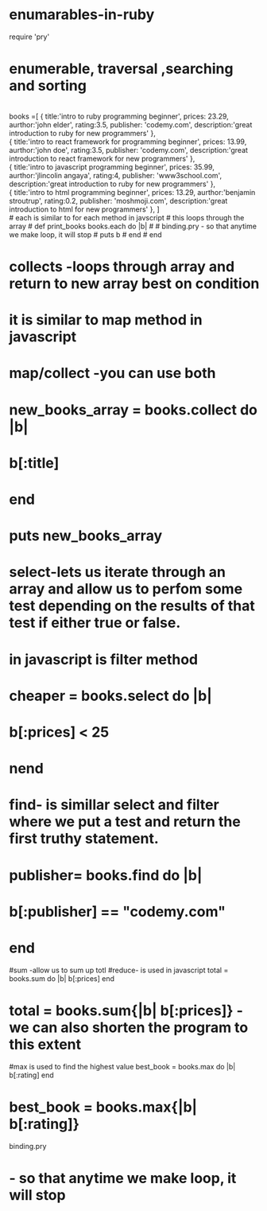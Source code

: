 # enumarables-in-ruby
 require 'pry'

# enumerable, traversal ,searching and sorting
 <br/>
books =[
    {
        title:'intro to ruby programming beginner',
        prices: 23.29,
       aurthor:'john elder',
      rating:3.5,
       publisher: 'codemy.com',
        description:'great introduction to ruby for new programmers'
  },
  <br/>
  {
        title:'intro to react framework for programming beginner',
        prices: 13.99,
        aurthor:'john  doe',
        rating:3.5,
        publisher: 'codemy.com',
        description:'great introduction to react framework for new programmers'
    },
    </br>
    {
        title:'intro to javascript programming beginner',
        prices: 35.99,
        aurthor:'jlincolin angaya',
        rating:4,
        publisher: 'www3school.com',
        description:'great introduction to ruby for new programmers'
    },
    <br/>
  {
     title:'intro to html programming beginner',
       prices: 13.29,
       aurthor:'benjamin stroutrup',
       rating:0.2,
        publisher: 'moshmoji.com',
       description:'great introduction to html for new programmers'
    },
 ]
<br/>
# each is similar to for each method in javscript
# this loops through the array
# def print_books
    books.each do |b| #       # binding.pry - so that anytime we make loop, it will stop
#        puts b
#   end
# end

# collects -loops through array and return to new array best on condition
# it is similar to map method in javascript
# map/collect -you can use both 
# new_books_array = books.collect do |b|
#      b[:title]
      
#  end

# puts new_books_array


# select-lets us iterate through an array and allow us to perfom some test depending on the results of that test if either true or false.
# in javascript is filter method
# cheaper = books.select do |b|
#    b[:prices] < 25
# nend



# find- is simillar select and filter where we put a test and return the first truthy statement.
# publisher= books.find do |b|
#    b[:publisher] == "codemy.com"
# end


#sum -allow us to sum up totl 
#reduce- is used in javascript
total = books.sum do |b|
    b[:prices]
end


# total = books.sum{|b| b[:prices]} - we can also shorten the program to this extent

#max is used to find the highest value 
 best_book = books.max do |b|
    b[:rating]
 end

#  best_book = books.max{|b| b[:rating]} 
 
 binding.pry  
  # - so that anytime we make loop, it will stop

